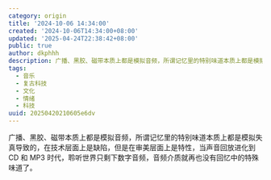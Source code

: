 ```yaml
---
category: origin
title: '2024-10-06 14:34:00'
created: '2024-10-06T14:34:00+08:00'
updated: '2025-04-24T22:38:42+08:00'
public: true
author: dkphhh
description: 广播、黑胶、磁带本质上都是模拟音频，所谓记忆里的特别味道本质上都是模拟失真导致的，在技术层面上是缺陷……
tags:
  - 音乐
  - 复古科技
  - 文化
  - 情绪
  - 科技
uuid: 20250420210605e6dv
---
```


广播、黑胶、磁带本质上都是模拟音频，所谓记忆里的特别味道本质上都是模拟失真导致的，在技术层面上是缺陷，但是在审美层面上是特性，当声音回放进化到 CD 和 MP3 时代，聆听世界只剩下数字音频，音频介质就再也没有回忆中的特殊味道了。
